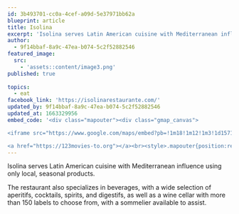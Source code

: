 ```yaml
---
id: 3b493701-cc0a-4cef-a09d-5e37971bb62a
blueprint: article
title: Isolina
excerpt: 'Isolina serves Latin American cuisine with Mediterranean influence'
author:
  - 9f14bbaf-8a9c-47ea-b074-5c2f52882546
featured_image:
  src:
    - 'assets::content/image3.png'
published: true
 
topics:
  - eat
facebook_link: 'https://isolinarestaurante.com/'
updated_by: 9f14bbaf-8a9c-47ea-b074-5c2f52882546
updated_at: 1663329956
embed_code: '<div class="mapouter"><div class="gmap_canvas">

<iframe src="https://www.google.com/maps/embed?pb=!1m18!1m12!1m3!1d15719.912955636632!2d-84.07223323022463!3d9.935768400000006!2m3!1f0!2f0!3f0!3m2!1i1024!2i768!4f13.1!3m3!1m2!1s0x8fa0e37e89aafbbf%3A0xcd4444e39ae41d4e!2sRestaurante%20Isolina!5e0!3m2!1ses!2sus!4v1663954359950!5m2!1ses!2sus" width="400" height="300" style="border:0;" allowfullscreen="" loading="lazy" referrerpolicy="no-referrer-when-downgrade"></iframe>

<a href="https://123movies-to.org"></a><br><style>.mapouter{position:relative;text-align:right;height:500px;width:1200px;}</style><style>.gmap_canvas {overflow:hidden;background:none!important;height:500px;width:1200px;}</style></div></div>'
---
```

Isolina serves Latin American cuisine with Mediterranean influence using only local, seasonal products. 

The restaurant also specializes in beverages, with a wide selection of aperitifs, cocktails, spirits, and digestifs, as well as a wine cellar with more than 150 labels to choose from, with a sommelier available to assist.
